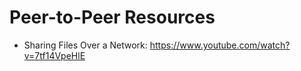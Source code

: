 # Peer-to-Peer Resources
- Sharing Files Over a Network: https://www.youtube.com/watch?v=7tf14VpeHlE
